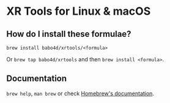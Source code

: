 # XR Tools for Linux & macOS

## How do I install these formulae?

`brew install babo4d/xrtools/<formula>`

Or `brew tap babo4d/xrtools` and then `brew install <formula>`.

## Documentation

`brew help`, `man brew` or check [Homebrew's documentation](https://docs.brew.sh).
